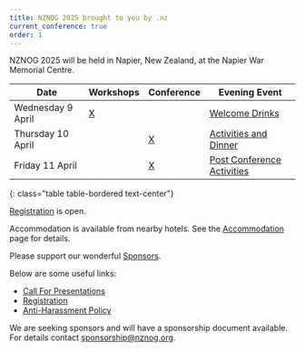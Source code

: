 ```yaml
---
title: NZNOG 2025 brought to you by .nz
current_conference: true
order: 1
---
```


NZNOG 2025 will be held in Napier, New Zealand, at the Napier War Memorial Centre.

| Date | Workshops | Conference | Evening Event |
| --- | --- | --- | --- |
| Wednesday 9 April | [X](nznog-2025/workshops) | | [Welcome Drinks](nznog-2025/welcome-drinks) |
| Thursday 10 April  | | [X](nznog-2025/programme) | [Activities and Dinner](nznog-2025/activities-and-dinner) |
| Friday 11 April    | | [X](nznog-2025/programme) | [Post Conference Activities](nznog-2025/post-conference-activities)|
{: class="table table-bordered text-center"}

[Registration](https://nznog-2025.lilregie.com/) is open.

Accommodation is available from nearby hotels. See the [Accommodation](nznog-2025/accommodation) page for details.

Please support our wonderful [Sponsors](nznog-2025/sponsors).

Below are some useful links:
- [Call For Presentations](nznog-2025/call-for-presentations)
- [Registration](https://nznog-2025.lilregie.com/)
- [Anti-Harassment Policy](/conference-anti-harassment-policy)

We are seeking sponsors and will have a sponsorship document available. For details contact [sponsorship@nznog.org](mailto:sponsorship@nznog.org).
